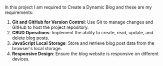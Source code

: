 In this project I am required to Create a Dynamic Blog and these are my requirements: 

1. **Git and GitHub for Version Control**: Use Git to manage changes and GitHub to host the project repository.
2. **CRUD Operations**: Implement the ability to create, read, update, and delete blog posts.
3. **JavaScript Local Storage**: Store and retrieve blog post data from the browser's local storage.
4. **Responsive Design**: Ensure the blog website is responsive on different devices.